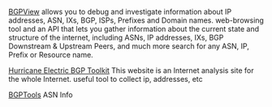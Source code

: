 
[BGPView](https://bgpview.io/)
allows you to debug and investigate information about IP addresses, ASN, IXs, BGP, ISPs, Prefixes and Domain names.
web-browsing tool and an API that lets you gather information about the current state and structure of the internet, including ASNs, IP addresses, IXs, BGP Downstream & Upstream Peers, and much more
search for any ASN, IP, Prefix or Resource name.

[Hurricane Electric BGP Toolkit](https://bgp.he.net)
This website is an Internet analysis site for the whole Internet. useful tool to collect ip, addresses, etc

[BGPTools](https://bgp.tools/)
ASN Info
